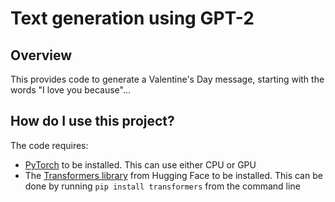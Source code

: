 # Text generation using GPT-2

## Overview

This provides code to generate a Valentine's Day message, starting with the words "I love you because"...

## How do I use this project?

The code requires:
- [PyTorch](https://pytorch.org/) to be installed. This can use either CPU or GPU
- The [Transformers library](https://huggingface.co/docs/transformers/index) from Hugging Face to be installed. This can be done by running ```pip install transformers``` from the command line
